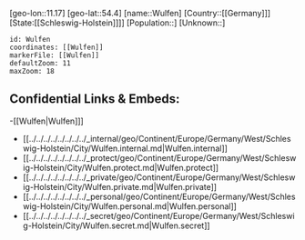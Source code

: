 ﻿---
location: [54.4,11.17]
mapzoom: [7,12] 
mapmarker: city 
type: City
tags:
- geo/City


SpocWebEntityId: 35713
isDeleted: false
confidential: public

---
[geo-lon::11.17]
[geo-lat::54.4]
[name::Wulfen]
[Country::[[Germany]]]
[State:[[Schleswig-Holstein]]]]
[Population::]
[Unknown::]


```leaflet
id: Wulfen
coordinates: [[Wulfen]]
markerFile: [[Wulfen]]
defaultZoom: 11 
maxZoom: 18
```


## Confidential Links & Embeds: 
-[[Wulfen|Wulfen]]] 
- [[../../../../../../../../_internal/geo/Continent/Europe/Germany/West/Schleswig-Holstein/City/Wulfen.internal.md|Wulfen.internal]] 
- [[../../../../../../../../_protect/geo/Continent/Europe/Germany/West/Schleswig-Holstein/City/Wulfen.protect.md|Wulfen.protect]] 
- [[../../../../../../../../_private/geo/Continent/Europe/Germany/West/Schleswig-Holstein/City/Wulfen.private.md|Wulfen.private]] 
- [[../../../../../../../../_personal/geo/Continent/Europe/Germany/West/Schleswig-Holstein/City/Wulfen.personal.md|Wulfen.personal]] 
- [[../../../../../../../../_secret/geo/Continent/Europe/Germany/West/Schleswig-Holstein/City/Wulfen.secret.md|Wulfen.secret]] 
